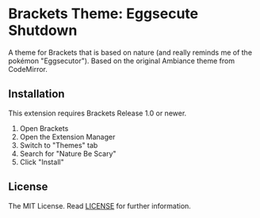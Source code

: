 Brackets Theme: Eggsecute Shutdown
===

A theme for Brackets that is based on nature (and really reminds me of the pokémon "Eggsecutor"). Based on the original Ambiance theme from CodeMirror.

<!--Screenshots UPDATE LATER
---

### HTML
![HTML](screenshots/firewatch-html.png)

### CSS
![HTML](screenshots/firewatch-css.png)

### JavaScript
![HTML](screenshots/firewatch-js.png)-->

Installation
---

This extension requires Brackets Release 1.0 or newer.

1. Open Brackets
2. Open the Extension Manager
3. Switch to "Themes" tab
4. Search for "Nature Be Scary"
5. Click "Install"

License
---

The MIT License. Read [LICENSE](LICENSE) for further information.